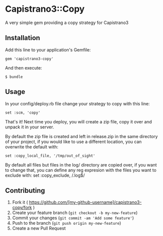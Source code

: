 # Capistrano3::Copy

A very simple gem providing a copy strategy for Capistrano3

## Installation

Add this line to your application's Gemfile:

    gem 'capistrano3-copy'

And then execute:

    $ bundle

## Usage

In your config/deploy.rb file change your strategy to copy with this line:

    set :scm, 'copy'

That's it!
Next time you deploy, you will create a zip file, copy it over and
unpack it in your server.

By default the zip file is created and left in release.zip in the same
directory of your project, if you would like to use a different
location, you can overwrite the default with:

    set :copy_local_file, '/tmp/out_of_sight'

By default all files but files in the log/ directory are copied over, if
you want to change that, you can define any reg expresion with the files
you want to exclude with:
    set :copy_exclude, /\.log$/

## Contributing

1. Fork it ( https://github.com/[my-github-username]/capistrano3-copy/fork )
2. Create your feature branch (`git checkout -b my-new-feature`)
3. Commit your changes (`git commit -am 'Add some feature'`)
4. Push to the branch (`git push origin my-new-feature`)
5. Create a new Pull Request

